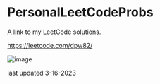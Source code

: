 # PersonalLeetCodeProbs
A link to my LeetCode solutions.

https://leetcode.com/dpw82/

![image](https://user-images.githubusercontent.com/76529387/225774377-019d7faa-9c9b-4c67-9889-fc52e448c74f.png)

last updated 3-16-2023

